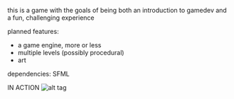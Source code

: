 this is a game with the goals of being both an introduction to gamedev and a fun, challenging experience

planned features:
 - a game engine, more or less
 - multiple levels (possibly procedural)
 - art

dependencies:
    SFML

IN ACTION
![alt tag](http://i.imgur.com/sJQvVzL.png)
